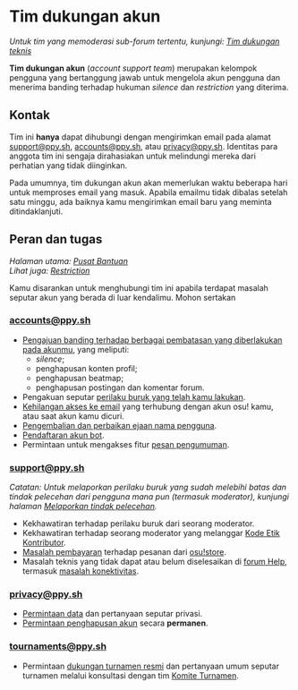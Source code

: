 # Tim dukungan akun

*Untuk tim yang memoderasi sub-forum tertentu, kunjungi: [Tim dukungan teknis](/wiki/People/Support_Team)*

**Tim dukungan akun** (*account support team*) merupakan kelompok pengguna yang bertanggung jawab untuk mengelola akun pengguna dan menerima banding terhadap hukuman *silence* dan *restriction* yang diterima.

## Kontak

Tim ini **hanya** dapat dihubungi dengan mengirimkan email pada alamat [support@ppy.sh](mailto:support@ppy.sh), [accounts@ppy.sh](mailto:accounts@ppy.sh), atau [privacy@ppy.sh](mailto:privacy@ppy.sh). Identitas para anggota tim ini sengaja dirahasiakan untuk melindungi mereka dari perhatian yang tidak diinginkan.

Pada umumnya, tim dukungan akun akan memerlukan waktu beberapa hari untuk memproses email yang masuk. Apabila emailmu tidak dibalas setelah satu minggu, ada baiknya kamu mengirimkan email baru yang meminta ditindaklanjuti.

## Peran dan tugas

*Halaman utama: [Pusat Bantuan](/wiki/Help_centre)*\
*Lihat juga: [Restriction](/wiki/Help_centre/Account_restrictions)*

Kamu disarankan untuk menghubungi tim ini apabila terdapat masalah seputar akun yang berada di luar kendalimu. Mohon sertakan

### [accounts@ppy.sh](mailto:accounts@ppy.sh)

- [Pengajuan banding terhadap berbagai pembatasan yang diberlakukan pada akunmu](/wiki/Help_centre/Account_restrictions), yang meliputi:
  - *silence*;
  - penghapusan konten profil;
  - penghapusan beatmap;
  - penghapusan postingan dan komentar forum.
- Pengakuan seputar [perilaku buruk yang telah kamu lakukan](/wiki/Reporting_bad_behaviour/Handling_foul_play#apa-yang-dapat-saya-lakukan-apabila-saya-telah-melanggar-peraturan?).
- [Kehilangan akses ke email](/wiki/Help_centre/Account#sign-in) yang terhubung dengan akun osu! kamu, atau saat akun kamu dicuri.
- [Pengembalian dan perbaikan ejaan nama pengguna](/wiki/Help_centre/Account#name-changes).
- [Pendaftaran akun bot](/wiki/Bot_account).
- Permintaan untuk mengakses fitur [pesan pengumuman](/wiki/Announcement_messages).

### [support@ppy.sh](mailto:support@ppy.sh)

*Catatan: Untuk melaporkan perilaku buruk yang sudah melebihi batas dan tindak pelecehan dari pengguna mana pun (termasuk moderator), kunjungi halaman [Melaporkan tindak pelecehan](/wiki/Reporting_bad_behaviour/Abuse).*

- Kekhawatiran terhadap perilaku buruk dari seorang moderator.
- Kekhawatiran terhadap seorang moderator yang melanggar [Kode Etik Kontributor](/wiki/Rules/Contributor_code_of_conduct).
- [Masalah pembayaran](/wiki/Help_centre/Account#supporter) terhadap pesanan dari [osu!store](https://osu.ppy.sh/store/listing).
- Masalah teknis yang tidak dapat atau belum diselesaikan di [forum Help](https://osu.ppy.sh/community/forums/5), termasuk [masalah konektivitas](/wiki/Help_centre/Client#online-features).

### [privacy@ppy.sh](mailto:privacy@ppy.sh)

- [Permintaan data](/wiki/Legal/Privacy#pengelola-data) dan pertanyaan seputar privasi.
- [Permintaan penghapusan akun](/wiki/Legal/Privacy#hak-dan-kendali-anda) secara **permanen**.

### [tournaments@ppy.sh](mailto:tournaments@ppy.sh)

- Permintaan [dukungan turnamen resmi](/wiki/Tournaments/Official_support) dan pertanyaan umum seputar turnamen melalui konsultasi dengan tim [Komite Turnamen](/wiki/People/Tournament_Committee).
